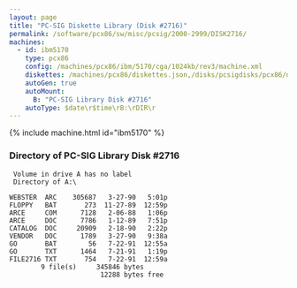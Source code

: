 ```yaml
---
layout: page
title: "PC-SIG Diskette Library (Disk #2716)"
permalink: /software/pcx86/sw/misc/pcsig/2000-2999/DISK2716/
machines:
  - id: ibm5170
    type: pcx86
    config: /machines/pcx86/ibm/5170/cga/1024kb/rev3/machine.xml
    diskettes: /machines/pcx86/diskettes.json,/disks/pcsigdisks/pcx86/diskettes.json
    autoGen: true
    autoMount:
      B: "PC-SIG Library Disk #2716"
    autoType: $date\r$time\rB:\rDIR\r
---
```


{% include machine.html id="ibm5170" %}

### Directory of PC-SIG Library Disk #2716

     Volume in drive A has no label
     Directory of A:\

    WEBSTER  ARC    305687   3-27-90   5:01p
    FLOPPY   BAT       273  11-27-89  12:59p
    ARCE     COM      7128   2-06-88   1:06p
    ARCE     DOC      7786   1-12-89   7:51p
    CATALOG  DOC     20909   2-18-90   2:22p
    VENDOR   DOC      1789   3-27-90   9:38a
    GO       BAT        56   7-22-91  12:55a
    GO       TXT      1464   7-21-91   1:19p
    FILE2716 TXT       754   7-22-91  12:59a
            9 file(s)     345846 bytes
                           12288 bytes free
